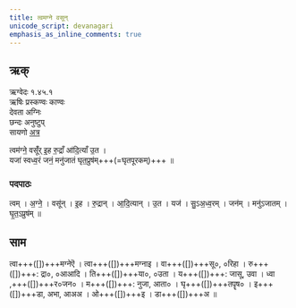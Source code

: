 ```yaml
---
title: त्वमग्ने वसून्
unicode_script: devanagari
emphasis_as_inline_comments: true
---
```


## ऋक्
ऋग्वेदः  १.४५.१  
ऋषिः  प्रस्कण्वः काण्वः  
देवता  अग्निः  
छन्दः  अनुष्टुप्  
सायणो [अत्र](http://192.155.224.66/stage/rigveda-samhita/describe/rikMandala/001.045.001)

त्वम॑ग्ने॒ वसूँ॑र् इ॒ह रु॒द्राँ आ॑दि॒त्याँ उ॒त ।  
यजा॑ स्वध्व॒रं जनं॒ मनु॑जातं घृत॒प्रुष॑म्+++(=घृतपूरकम्)+++ ॥

### पदपाठः
त्वम् । अ॒ग्ने॒ । वसू॑न् । इ॒ह । रु॒द्रान् । आ॒दि॒त्यान् । उ॒त ।
यज॑ । सु॒ऽअ॒ध्व॒रम् । जन॑म् । मनु॑ऽजातम् । घृ॒त॒ऽप्रुष॑म् ॥

## साम
<div class="audioEmbed"  caption="रामानुजार्यः 1974 " src="https://archive
.org/download/jaiminIya-sAma-gAna-paravastu-tradition-rAmAnuja/tvam-agne-vasUn.mp3"></div>
<div class="audioEmbed"  caption="गोपालार्यः 2015  " src="https://archive
.org/download/jaiminIya-sAma-gAna-paravastu-tradition-gopAla-2015/tvam-agne-vasUn.mp3"></div>

त्वा+++([])+++मग्नेऎ । त्वा+++([])+++मग्नाइ । वा+++([])+++सू०, ०रिहा । रु+++([])+++: द्रा०, ०आआदि ।   ति+++([])+++या०, ०उता । य+++([])+++: जासू, उवा । ध्वा ,+++([])+++र०जन० । म+++([])+++: नुजा, आता० । घृ+++([])+++तपॄष० । इ+++([])+++डा, अभा, आअअ । ओ+++([])+++इ । डा+++([])+++अ ॥
